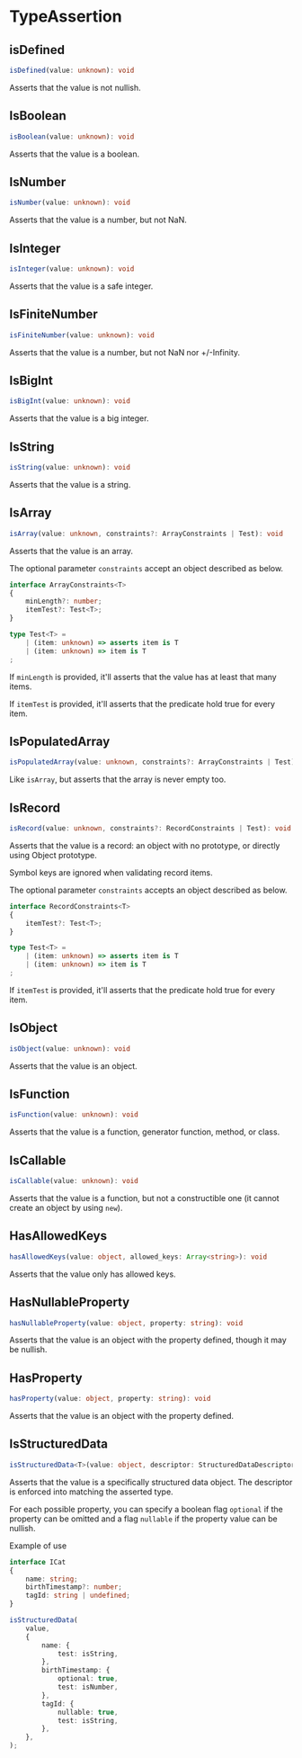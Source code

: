 # TypeAssertion

## isDefined

```ts
isDefined(value: unknown): void
```

Asserts that the value is not nullish.

## IsBoolean

```ts
isBoolean(value: unknown): void
```

Asserts that the value is a boolean.

## IsNumber

```ts
isNumber(value: unknown): void
```

Asserts that the value is a number, but not NaN.

## IsInteger

```ts
isInteger(value: unknown): void
```

Asserts that the value is a safe integer.

## IsFiniteNumber

```ts
isFiniteNumber(value: unknown): void
```

Asserts that the value is a number, but not NaN nor +/-Infinity.

## IsBigInt

```ts
isBigInt(value: unknown): void
```

Asserts that the value is a big integer.

## IsString

```ts
isString(value: unknown): void
```

Asserts that the value is a string.

## IsArray

```ts
isArray(value: unknown, constraints?: ArrayConstraints | Test): void
```

Asserts that the value is an array.

The optional parameter `constraints` accept an object described as below.

```ts
interface ArrayConstraints<T>
{
	minLength?: number;
	itemTest?: Test<T>;
}

type Test<T> =
	| (item: unknown) => asserts item is T
	| (item: unknown) => item is T
;
```

If `minLength` is provided, it'll asserts that the value has at least that many items.

If `itemTest` is provided, it'll asserts that the predicate hold true for every item.

## IsPopulatedArray

```ts
isPopulatedArray(value: unknown, constraints?: ArrayConstraints | Test): void
```

Like `isArray`, but asserts that the array is never empty too.

## IsRecord

```ts
isRecord(value: unknown, constraints?: RecordConstraints | Test): void
```

Asserts that the value is a record: an object with no prototype, or directly
using Object prototype.

Symbol keys are ignored when validating record items.

The optional parameter `constraints` accepts an object described as below.

```ts
interface RecordConstraints<T>
{
	itemTest?: Test<T>;
}

type Test<T> =
	| (item: unknown) => asserts item is T
	| (item: unknown) => item is T
;
```

If `itemTest` is provided, it'll asserts that the predicate hold true for every item.

## IsObject

```ts
isObject(value: unknown): void
```

Asserts that the value is an object.

## IsFunction

```ts
isFunction(value: unknown): void
```

Asserts that the value is a function, generator function, method, or class.

## IsCallable

```ts
isCallable(value: unknown): void
```

Asserts that the value is a function, but not a constructible one
(it cannot create an object by using `new`).

## HasAllowedKeys

```ts
hasAllowedKeys(value: object, allowed_keys: Array<string>): void
```

Asserts that the value only has allowed keys.

## HasNullableProperty

```ts
hasNullableProperty(value: object, property: string): void
```

Asserts that the value is an object with the property defined, though it may be
nullish.

## HasProperty

```ts
hasProperty(value: object, property: string): void
```

Asserts that the value is an object with the property defined.

## IsStructuredData

```ts
isStructuredData<T>(value: object, descriptor: StructuredDataDescriptor<T>): void
```

Asserts that the value is a specifically structured data object.
The descriptor is enforced into matching the asserted type.

For each possible property, you can specify a boolean flag `optional` if the property
can be omitted and a flag `nullable` if the property value can be nullish.

Example of use

```ts
interface ICat
{
	name: string;
	birthTimestamp?: number;
	tagId: string | undefined;
}

isStructuredData(
	value,
	{
		name: {
			test: isString,
		},
		birthTimestamp: {
			optional: true,
			test: isNumber,
		},
		tagId: {
			nullable: true,
			test: isString,
		},
	},
);
```
